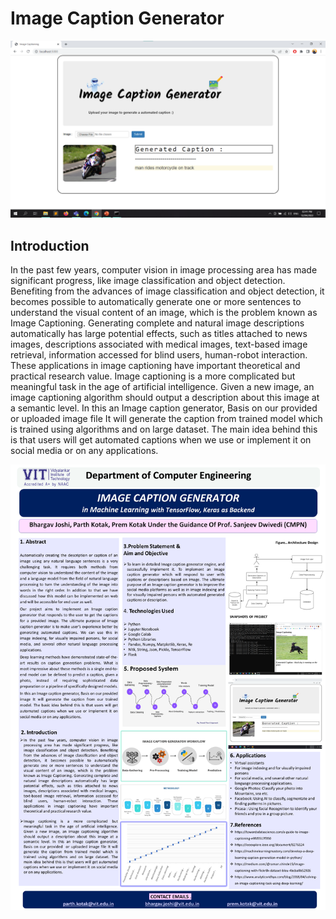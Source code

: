 # Image Caption Generator

<img src ="https://github.com/bhargav-joshi/Img-Caption-Generator/blob/main/Docs/Demo_img.png" width="600">

## Introduction

In the past few years, computer vision in image processing area has made significant 
progress, like image classification and object detection. Benefiting from the advances of image 
classification and object detection, it becomes possible to automatically generate one or more 
sentences to understand the visual content of an image, which is the problem known as Image 
Captioning. Generating complete and natural image descriptions automatically has large 
potential effects, such as titles attached to news images, descriptions associated with medical 
images, text-based image retrieval, information accessed for blind users, human-robot 
interaction. These applications in image captioning have important theoretical and practical 
research value. 
Image captioning is a more complicated but meaningful task in the age of artificial 
intelligence. Given a new image, an image captioning algorithm should output a description 
about this image at a semantic level. In this an Image caption generator, Basis on our provided 
or uploaded image file It will generate the caption from trained model which is trained using 
algorithms and on large dataset. The main idea behind this is that users will get automated 
captions when we use or implement it on social media or on any applications.

<img src ="https://github.com/bhargav-joshi/Img-Caption-Generator/blob/main/Docs/poster.png" width="1000">
